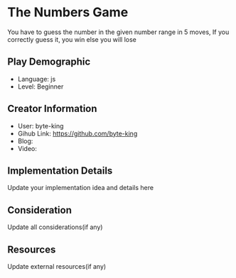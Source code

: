 # The Numbers Game

You have to guess the number in the given number range in 5 moves, If you correctly guess it, you win else you will lose

## Play Demographic

- Language: js
- Level: Beginner

## Creator Information

- User: byte-king
- Gihub Link: https://github.com/byte-king
- Blog:
- Video:

## Implementation Details

Update your implementation idea and details here

## Consideration

Update all considerations(if any)

## Resources

Update external resources(if any)

